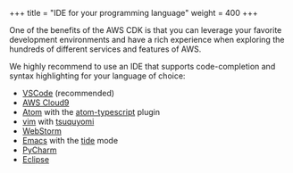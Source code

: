 +++
title = "IDE for your programming language"
weight = 400
+++

One of the benefits of the AWS CDK is that you can leverage your favorite
development environments and have a rich experience when exploring the hundreds
of different services and features of AWS.

We highly recommend to use an IDE that supports code-completion and syntax 
highlighting for your language of choice:

 - [VSCode](https://code.visualstudio.com) (recommended)
 - [AWS Cloud9](https://aws.amazon.com/cloud9)
 - [Atom](https://atom.io/) with the [atom-typescript](https://atom.io/packages/atom-typescript) plugin
 - [vim](https://www.vim.org/) with [tsuquyomi](https://github.com/Quramy/tsuquyomi)
 - [WebStorm](https://www.jetbrains.com/help/webstorm/typescript-support.html)
 - [Emacs](https://www.gnu.org/software/emacs/) with the [tide](https://github.com/ananthakumaran/tide) mode
 - [PyCharm](https://www.jetbrains.com/pycharm/download/)
 - [Eclipse](https://www.eclipse.org/ide/)


